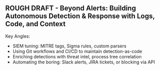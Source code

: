 ## ROUGH DRAFT - Beyond Alerts: Building Autonomous Detection & Response with Logs, Code, and Context

Key Angles:
- SIEM tuning: MITRE tags, Sigma rules, custom parsers
- Using Git workflows and CI/CD to maintain detection-as-code
- Enriching detections with threat intel, process tree correlation
- Automating the boring: Slack alerts, JIRA tickets, or blocking via API
